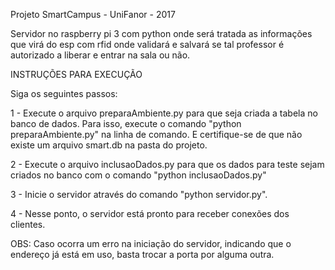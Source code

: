 Projeto SmartCampus - UniFanor - 2017

Servidor no raspberry pi 3 com python onde será tratada as informações que virá do esp com rfid onde validará e salvará se tal professor é autorizado a liberar e entrar na sala ou não.

INSTRUÇÕES PARA EXECUÇÃO

 Siga os seguintes passos:
 
  1 - Execute o arquivo preparaAmbiente.py para que seja criada a tabela no banco de dados. Para isso, execute o comando "python preparaAmbiente.py" na linha de comando. E certifique-se de que não existe um arquivo smart.db na pasta do projeto.
  
  2 - Execute o arquivo inclusaoDados.py para que os dados para teste sejam criados no banco com o comando "python inclusaoDados.py"
  
  3 - Inicie o servidor através do comando "python servidor.py".
  
  4 - Nesse ponto, o servidor está pronto para receber conexões dos clientes.

OBS: Caso ocorra um erro na iniciação do servidor, indicando que o endereço já está em uso, basta trocar a porta por alguma outra.
